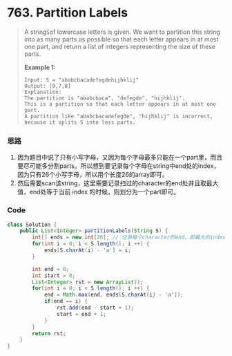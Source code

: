 # 763. Partition Labels

> A string`S`of lowercase letters is given. We want to partition this string into as many parts as possible so that each letter appears in at most one part, and return a list of integers representing the size of these parts.
>
> **Example 1:**
>
> ```
> Input: S = "ababcbacadefegdehijhklij"
> Output: [9,7,8]
> Explanation:
> The partition is "ababcbaca", "defegde", "hijhklij".
> This is a partition so that each letter appears in at most one part.
> A partition like "ababcbacadefegde", "hijhklij" is incorrect, because it splits S into less parts.
> ```

### 思路

1. 因为题目中说了只有小写字母，又因为每个字母最多只能在一个part里，而且要尽可能多分割parts。所以想到要记录每个字母在string中end处的index，因为只有26个小写字母，所以用个长度26的array即可。
2. 然后需要scan该string，这里需要记录扫过的character的end处并且取最大值，end处等于当前 index 的时候，则划分为一个part即可。

### Code

```java
class Solution {
    public List<Integer> partitionLabels(String S) {
        int[] ends = new int[26]; // 记录每个character的end，即最大的index值
        for(int i = 0; i < S.length(); i ++) {
            ends[S.charAt(i) - 'a'] = i;
        }

        int end = 0;
        int start = 0;
        List<Integer> rst = new ArrayList();
        for(int i = 0; i < S.length(); i ++) {
            end = Math.max(end, ends[S.charAt(i) - 'a']);
            if(end == i) {
                rst.add(end - start + 1);
                start = end + 1;
            }
        }
        return rst;
    }
}
```



